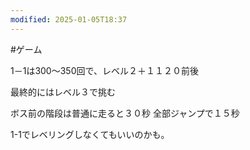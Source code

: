 ```yaml
---
modified: 2025-01-05T18:37
---
```

#ゲーム

1－1は300～350回で、レベル２＋１１２０前後

最終的にはレベル３で挑む

ボス前の階段は普通に走ると３０秒
全部ジャンプで１５秒

1-1でレベリングしなくてもいいのかも。
